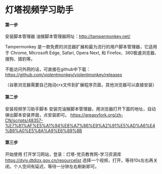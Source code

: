 # 灯塔视频学习助手

#### 第一步
安装脚本管理器
油猴脚本管理器网址：http://tampermonkey.net/

Tampermonkey 是一款免费的浏览器扩展和最为流行的用户脚本管理器，它适用于 Chrome, Microsoft Edge, Safari, Opera Next, 和 Firefox、360极速浏览器、搜狗、猎豹等。

不能访问外网的话，可直接在github中下载： https://github.com/violentmonkey/violentmonkey/releases

（谷歌浏览器需要自己拖动crx文件到扩展程序页面，其他浏览器可以直接安装）

#### 第二步
安装视频学习助手脚本
安装完油猴脚本管理器，用浏览器打开下面的地址，自动弹出脚本安装界面，点安装即可。 https://greasyfork.org/zh-CN/scripts/48357-%E7%81%AF%E5%A1%94%E8%A7%86%E9%A2%91%E5%AD%A6%E4%B9%A0%E5%8A%A9%E6%89%8B

#### 第三步
开始使用
打开学习网站，登录：灯塔-党员教育网-学习资源库 https://dyjy.dtdjzx.gov.cn/resourcelist
选择一个视频，打开，等待10s左右再关闭。个人空间有延迟，等待一分钟左右刷新即可。

